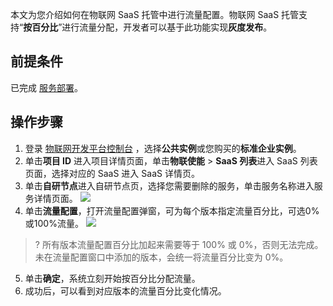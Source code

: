 
本文为您介绍如何在物联网 SaaS 托管中进行流量配置。物联网 SaaS 托管支持“**按百分比**”进行流量分配，开发者可以基于此功能实现**灰度发布**。



## 前提条件

已完成 [服务部署](https://cloud.tencent.com/document/product/1081/50045)。

## 操作步骤

1. 登录 [物联网开发平台控制台](https://console.cloud.tencent.com/iotexplorer) ，选择**公共实例**或您购买的**标准企业实例**。
2. 单击**项目 ID** 进入项目详情页面，单击**物联使能** > **SaaS 列表**进入 SaaS 列表页面，选择对应的 SaaS 进入 SaaS 详情页。
3. 单击**自研节点**进入自研节点页，选择您需要删除的服务，单击服务名称进入服务详情页面。
   ![](https://qcloudimg.tencent-cloud.cn/raw/e228643833d1c07e180786d3d2e855f7.png)<br>
4. 单击**流量配置**，打开流量配置弹窗，可为每个版本指定流量百分比，可选0%或100%流量。
   ![](https://qcloudimg.tencent-cloud.cn/raw/be161818eff94faa8e2c20cadc4a6a8f.png)
> ?  所有版本流量配置百分比加起来需要等于 100% 或 0%，否则无法完成。未在流量配置窗口中添加的版本，会统一将流量百分比变为 0%。
5. 单击**确定**，系统立刻开始按百分比分配流量。
6. 成功后，可以看到对应版本的流量百分比变化情况。
